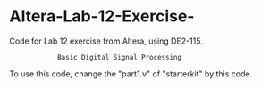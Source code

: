 # Altera-Lab-12-Exercise-
Code for Lab 12 exercise from Altera, using DE2-115.

                Basic Digital Signal Processing


To use this code, change the "part1.v" of "starterkit" by this code.
